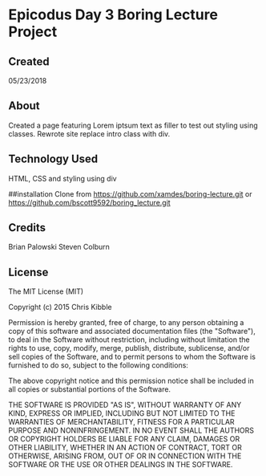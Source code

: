 # Epicodus Day 3 Boring Lecture Project

## Created

05/23/2018

## About

Created a page featuring Lorem iptsum text as filler to test out styling using classes.
Rewrote site replace intro class with div.

## Technology Used

HTML, CSS and styling using div

##installation
Clone from https://github.com/xamdes/boring-lecture.git
or https://github.com/bscott9592/boring_lecture.git

## Credits
Brian Palowski
Steven Colburn

## License

The MIT License (MIT)

Copyright (c) 2015 Chris Kibble

Permission is hereby granted, free of charge, to any person obtaining a copy of this software and associated documentation files (the "Software"), to deal in the Software without restriction, including without limitation the rights to use, copy, modify, merge, publish, distribute, sublicense, and/or sell copies of the Software, and to permit persons to whom the Software is furnished to do so, subject to the following conditions:

The above copyright notice and this permission notice shall be included in all copies or substantial portions of the Software.

THE SOFTWARE IS PROVIDED "AS IS", WITHOUT WARRANTY OF ANY KIND, EXPRESS OR IMPLIED, INCLUDING BUT NOT LIMITED TO THE WARRANTIES OF MERCHANTABILITY, FITNESS FOR A PARTICULAR PURPOSE AND NONINFRINGEMENT. IN NO EVENT SHALL THE AUTHORS OR COPYRIGHT HOLDERS BE LIABLE FOR ANY CLAIM, DAMAGES OR OTHER LIABILITY, WHETHER IN AN ACTION OF CONTRACT, TORT OR OTHERWISE, ARISING FROM, OUT OF OR IN CONNECTION WITH THE SOFTWARE OR THE USE OR OTHER DEALINGS IN THE SOFTWARE.
